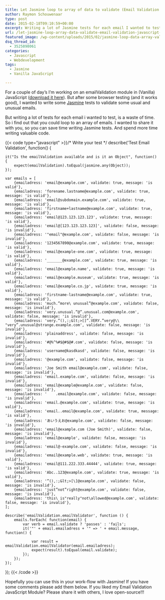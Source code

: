 ```yaml
---
title: Let Jasmine loop to array of data to validate (Email Validation JavaScript example)
author: Raymon Schouwenaar
type: post
date: 2015-02-18T09:10:59+00:00
excerpt: Writing a lot of Jasmine tests for each email I wanted to test, is a waste of time! You can loop trough an array of all emails. So for each email there will be an test! Find out how I did it! (included Jasmine code and code of my Email Validation JavaScript Module)
url: /let-jasmine-loop-array-data-validate-email-validation-javascript-example/
featured_image: /wp-content/uploads/2015/02/jasmine-loop-data-array-validate-825x510.jpg
dsq_thread_id:
  - 3525898061
categories:
  - Javascript
  - Webdevelopment
tags:
  - Jasmine
  - Vanilla JavaScript

---
```

For a couple of day&#8217;s I&#8217;m working on an emailValidation module in (Vanilla) JavaScript ([download it here][1]). But after some browser testing (and it works good), I wanted to write some [Jasmine][2] tests to validate some usual and unusual emails.

But writing a lot of tests for each email i wanted to test, is a waste of time. So i find out that you could loop to an array of emails. I wanted to share it with you, so you can save time writing Jasmine tests. And spend more time writing valuable code.

{{< code type="javascript" >}}/* Write your test */
describe('Test Email Validation', function() {

    it("Is the emailValidation available and is it an Object", function() {
        expect(emailValidation).toEqual(jasmine.any(Object));
    });

    var emails = [
        {emailadress: 'email@example.com', validate: true, message: 'is valid'},
        {emailadress: 'forename.lastname@example.com', validate: true, message: 'is valid'},
        {emailadress: 'email@subdomain.example.com', validate: true, message: 'is valid'},
        {emailadress: 'firstname+lastname@example.com', validate: true, message: 'is valid'},
        {emailadress: 'email@123.123.123.123', validate: true, message: 'is valid'},
        {emailadress: 'email@[123.123.123.123]', validate: false, message: 'is invalid'},
        {emailadress: '"email"@example.com', validate: false, message: 'is invalid'},
        {emailadress: '1234567890@example.com', validate: true, message: 'is valid'},
        {emailadress: 'email@example-one.com', validate: true, message: 'is valid'},
        {emailadress: '_______@example.com', validate: true, message: 'is valid'},
        {emailadress: 'email@example.name', validate: true, message: 'is valid'},
        {emailadress: 'email@example.museum', validate: true, message: 'is valid'},
        {emailadress: 'email@example.co.jp', validate: true, message: 'is valid'},
        {emailadress: 'firstname-lastname@example.com', validate: true, message: 'is valid'},
        {emailadress: 'much.”more\ unusual”@example.com', validate: false, message: 'is invalid'},
        {emailadress: 'very.unusual.”@”.unusual.com@example.com', validate: false, message: 'is invalid'},
        {emailadress: 'very.”(),:;&lt;>[]”.VERY.”very@\\ "very”.unusual@strange.example.com', validate: false, message: 'is invalid'},
        {emailadress: 'plainaddress', validate: false, message: 'is invalid'},
        {emailadress: '#@%^%#$@#$@#.com', validate: false, message: 'is invalid'},
        {emailadress: 'username@kasdkasd', validate: false, message: 'is invalid'},
        {emailadress: '@example.com', validate: false, message: 'is invalid'},
        {emailadress: 'Joe Smith email@example.com', validate: false, message: 'is invalid'},
        {emailadress: 'email.example.com', validate: false, message: 'is invalid'},
        {emailadress: 'email@example@example.com', validate: false, message: 'is invalid'},
        {emailadress: '    .email@example.com', validate: false, message: 'is invalid'},
        {emailadress: 'email.@example.com', validate: true, message: 'is valid'},
        {emailadress: 'email..email@example.com', validate: true, message: 'is valid'},
        {emailadress: 'あいうえお@example.com', validate: false, message: 'is invalid'},
        {emailadress: 'email@example.com (Joe Smith)', validate: false, message: 'is invalid'},
        {emailadress: 'email@example', validate: false, message: 'is invalid'},
        {emailadress: 'email@-example.com', validate: false, message: 'is invalid'},
        {emailadress: 'email@example.web', validate: true, message: 'is valid'},
        {emailadress: 'email@111.222.333.44444', validate: true, message: 'is valid'},
        {emailadress: 'Abc..123@example.com', validate: true, message: 'is valid'},
        {emailadress: '”(),:;&lt;>[\]@example.com', validate: false, message: 'is invalid'},
        {emailadress: 'just”not”right@example.com', validate: false, message: 'is invalid'},
        {emailadress: 'this\ is"really"not\allowed@example.com', validate: false, message: 'is invalid'},
    ];

    describe('emailValidation.emailValidator', function () {
        emails.forEach( function(email) {
            var verb = email.validate ? 'passes' : 'fails';
            it('"' + email.emailadress + '" => ' + email.message, function() {

                var result = emailValidation.emailValidator(email.emailadress);
                expect(result).toEqual(email.validate);
            });
        });
    });

});
{{< /code >}}

Hopefully you can use this in your work-flow with Jasmine! If you have some comments please add them below. If you liked my Email Validation JavaScript Module? Please share it with others, I love open-source!!!

 [1]: https://gist.github.com/raymonschouwenaar/87c624bbd65e80371e2d
 [2]: http://jasmine.github.io/
